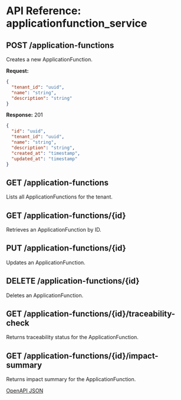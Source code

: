 # API Reference: applicationfunction_service

## POST /application-functions
Creates a new ApplicationFunction.

**Request:**
```json
{
  "tenant_id": "uuid",
  "name": "string",
  "description": "string"
}
```
**Response:** 201
```json
{
  "id": "uuid",
  "tenant_id": "uuid",
  "name": "string",
  "description": "string",
  "created_at": "timestamp",
  "updated_at": "timestamp"
}
```

## GET /application-functions
Lists all ApplicationFunctions for the tenant.

## GET /application-functions/{id}
Retrieves an ApplicationFunction by ID.

## PUT /application-functions/{id}
Updates an ApplicationFunction.

## DELETE /application-functions/{id}
Deletes an ApplicationFunction.

## GET /application-functions/{id}/traceability-check
Returns traceability status for the ApplicationFunction.

## GET /application-functions/{id}/impact-summary
Returns impact summary for the ApplicationFunction.

[OpenAPI JSON](./app/openapi.json)
